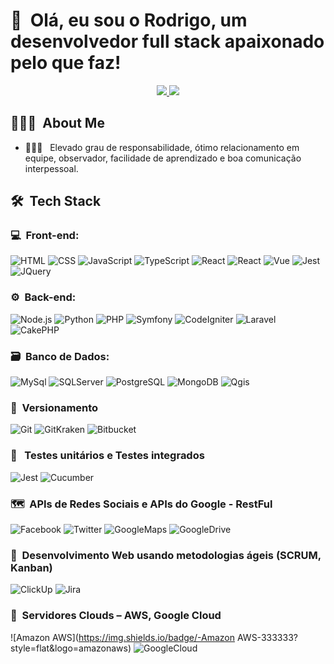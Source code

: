<h1>👋 &nbsp;Olá, eu sou o Rodrigo, um desenvolvedor full stack apaixonado pelo que faz!</h1>
<p align="center">
  <a href="mailto:rodrigopluz@gmail.com">
    <img src="https://img.shields.io/badge/-rodrigopluz@gmail.com-D14836?style=flat-square&logo=Gmail&logoColor=white"/>
  </a>
  <a href="https://www.linkedin.com/in/rodrigopluz">
    <img src="https://img.shields.io/badge/-Rodrigo%20Pereira-0077B5?style=flat-square&logo=Linkedin&logoColor=white"/>
  </a>  
</p>

<h2> 👨🏻‍💻 &nbsp;About Me </h2>

- 👨🏻‍💻 &nbsp; Elevado grau de responsabilidade, ótimo relacionamento em equipe, observador, facilidade de aprendizado e boa comunicação interpessoal.

<h2> 🛠 &nbsp;Tech Stack</h2>

<h3>💻 &nbsp;Front-end:</h3>

![HTML](https://img.shields.io/badge/-HTML-333333?style=flat&logo=HTML5)
![CSS](https://img.shields.io/badge/-CSS-333333?style=flat&logo=CSS3&logoColor=1572B6)
![JavaScript](https://img.shields.io/badge/-JavaScript-333333?style=flat&logo=javascript)
![TypeScript](https://img.shields.io/badge/-TypeScript-333333?style=flat&logo=typescript&logoColor=2D79C7)
![React](https://img.shields.io/badge/-React-333333?style=flat&logo=react)
![React](https://img.shields.io/badge/-React%20Native-333333?style=flat&logo=react)
![Vue](https://img.shields.io/badge/-Vue-333333?style=flat&logo=vue.js)
![Jest](https://img.shields.io/badge/-Jest-333333?style=flat&logo=jest&logoColor=E535AB)
![JQuery](https://img.shields.io/badge/-JQuery-333333?style=flat&logo=jquery)

<h3>⚙️ &nbsp;Back-end:</h3>

![Node.js](https://img.shields.io/badge/-Node.js-333333?style=flat&logo=node.js)
![Python](https://img.shields.io/badge/-Python-333333?style=flat&logo=python)
![PHP](https://img.shields.io/badge/-PHP-333333?style=flat&logo=php)
![Symfony](https://img.shields.io/badge/-Symfony-333333?style=flat&logo=symfony)
![CodeIgniter](https://img.shields.io/badge/-CodeIgniter-333333?style=flat&logo=codeigniter)
![Laravel](https://img.shields.io/badge/-Laravel-333333?style=flat&logo=laravel)
![CakePHP](https://img.shields.io/badge/-CakePHP-333333?style=flat&logo=cakephp)

<h3>🗃️ &nbsp;Banco de Dados:</h3>

![MySql](https://img.shields.io/badge/-MySql-333333?style=flat&logo=mysql&logoColor=EE3124)
![SQLServer](https://img.shields.io/badge/-SQL%20Server-333333?style=flat&logo=microsoftsqlserver)
![PostgreSQL](https://img.shields.io/badge/-PostgreSQL-333333?style=flat&logo=postgresql)
![MongoDB](https://img.shields.io/badge/-MongoDB-333333?style=flat&logo=mongodb)
![Qgis](https://img.shields.io/badge/-Qgis-333333?style=flat&logo=qgis)

<h3>🔁 &nbsp;Versionamento</h3>

![Git](https://img.shields.io/badge/-Git-333333?style=flat&logo=git)
![GitKraken](https://img.shields.io/badge/-GitKraken-333333?style=flat&logo=gitkraken)
![Bitbucket](https://img.shields.io/badge/-Bitbucket-333333?style=flat&logo=bitbucket)

<h3>🔂 &nbsp; Testes unitários e Testes integrados</h3>

![Jest](https://img.shields.io/badge/-Jest-333333?style=flat&logo=jest)
![Cucumber](https://img.shields.io/badge/-Cucumber-333333?style=flat&logo=cucumber)

<h3>🗺 &nbsp;APIs de Redes Sociais e APIs do Google - RestFul</h3>

![Facebook](https://img.shields.io/badge/-Facebook-333333?style=flat&logo=facebook)
![Twitter](https://img.shields.io/badge/-Twitter-333333?style=flat&logo=twitter)
![GoogleMaps](https://img.shields.io/badge/-GoogleMaps-333333?style=flat&logo=googlemaps)
![GoogleDrive](https://img.shields.io/badge/-GoogleDrive-333333?style=flat&logo=googledrive)


<h3>🧮 &nbsp;Desenvolvimento Web usando metodologias ágeis (SCRUM, Kanban)</h3>

![ClickUp](https://img.shields.io/badge/-ClickUp-333333?style=flat&logo=clickup)
![Jira](https://img.shields.io/badge/-Jira-333333?style=flat&logo=jira)

<h3>🧮 &nbsp;Servidores Clouds – AWS, Google Cloud</h3>

![Amazon AWS](https://img.shields.io/badge/-Amazon AWS-333333?style=flat&logo=amazonaws)
![GoogleCloud](https://img.shields.io/badge/-GoogleCloud-333333?style=flat&logo=googlecloud)

<!--
**rodrigopluz/rodrigopluz** is a ✨ _special_ ✨ repository because its `README.md` (this file) appears on your GitHub profile.

Here are some ideas to get you started:

- 🔭 I’m currently working on ...
- 🌱 I’m currently learning ...
- 👯 I’m looking to collaborate on ...
- 🤔 I’m looking for help with ...
- 💬 Ask me about ...
- 📫 How to reach me: ...
- 😄 Pronouns: ...
- ⚡ Fun fact: ...
-->
